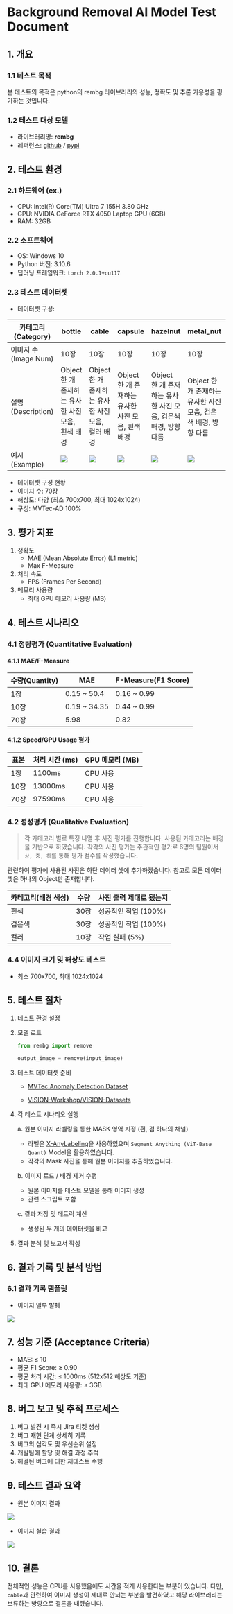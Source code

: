 # Background Removal AI Model Test Document
## 1. 개요
### 1.1 테스트 목적
본 테스트의 목적은 python의 rembg 라이브러리의 성능, 정확도 및 추론 가용성을 평가하는 것입니다.

### 1.2 테스트 대상 모델
- 라이브러리명: **rembg**
- 레퍼런스: [github](https://github.com/danielgatis/rembg) / [pypi](https://pypi.org/project/rembg/)

## 2. 테스트 환경
### 2.1 하드웨어 (ex.)
- CPU: Intel(R) Core(TM) Ultra 7 155H 3.80 GHz
- GPU: NVIDIA GeForce RTX 4050 Laptop GPU (6GB)
- RAM: 32GB

### 2.2 소프트웨어
- OS: Windows 10
- Python 버전: 3.10.6
- 딥러닝 프레임워크: `torch 2.0.1+cu117`


### 2.3 테스트 데이터셋
- 데이터셋 구성: 

| 카테고리 (Category) | bottle | cable| capsule | hazelnut | metal_nut | pill | screw |
|---------------|---------------|---------------|---------------|---------------|---------------|---------------|---------------|
| 이미지 수 (Image Num)      |      10장   |    10장     |  10장 |     10장     |      10장     |     10장      |    10장     |
| 설명 (Description)      |      Object 한 개 존재하는 유사한 사진 모음, 흰색 배경   |    Object 한 개 존재하는 유사한 사진 모음, 컬러 배경     |  Object 한 개 존재하는 유사한 사진 모음, 흰색 배경 |     Object 한 개 존재하는 유사한 사진 모음, 검은색 배경, 방향 다름     |      Object 한 개 존재하는 유사한 사진 모음, 검은색 배경, 방향 다름     |     Object 한 개 존재하는 유사한 사진 모음, 검은색 배경      |    Object 한 개 존재하는 유사한 사진 모음, 흰색 배경     |
| 예시 (Example)      |     <img src="./img/bottle000.png"/>  |    <img src="./img/cable000.png"/>     |      <img src="./img/capsule000.png"/>     |      <img src="./img/hazelnut000.png"/>     |     <img src="./img/metal_nut000.png"/>      |    <img src="./img/pill000.png"/>     |<img src="./img/screw000.png"/>     |
   - 데이터셋 구성 현황
- 이미지 수: 70장
- 해상도: 다양 (최소 700x700, 최대 1024x1024)
- 구성: MVTec-AD 100%

## 3. 평가 지표
1. 정확도
   - MAE (Mean Absolute Error) (L1 metric)
   - Max F-Measure
2. 처리 속도
   - FPS (Frames Per Second)
3. 메모리 사용량
   - 최대 GPU 메모리 사용량 (MB)

## 4. 테스트 시나리오
### 4.1 정량평가 (Quantitative Evaluation)
#### 4.1.1 MAE/F-Measure
| 수량(Quantity) | MAE | F-Measure(F1 Score) |
|---------------|---------------|---------------|
|      1장          |     0.15 ~ 50.4       |    0.16 ~ 0.99 |
|      10장         |     0.19 ~ 34.35      |    0.44 ~ 0.99   |
|      70장         |        5.98       |      0.82        |

#### 4.1.2 Speed/GPU Usage 평가
| 표본 | 처리 시간 (ms) | GPU 메모리 (MB) |
|---------------|---------------|----------------|
|      1장         |      1100ms      |     CPU 사용        |
|      10장         |     13000ms       |      CPU 사용     |
|      70장         |     97590ms       |      CPU 사용      |

### 4.2 정성평가 (Qualitative Evaluation)
> 각 카테고리 별로 특징 나열 후 사진 평가를 진행합니다. 사용된 카테고리는 배경을 기반으로 하였습니다.
각각의 사진 평가는 주관적인 평가로 6명의 팀원이서 `상, 중, 하`를 통해 평가 점수를 작성했습니다.


관련하여 평가에 사용된 사진은 하단 데이터 셋에 추가하겠습니다.
참고로 모든 데이터셋은 하나의 Object만 존재합니다.

| 카테고리(배경 색상) | 수량 | 사진 출력 제대로 됐는지 |
|---------------|---------------|---------------|
|      흰색      |   30장  |    성공적인 작업 (100%)      |
|      검은색         | 30장 |    성공적인 작업 (100%)        |
|      컬러         |  10장  |   작업 실패 (5%)    |


### 4.4 이미지 크기 및 해상도 테스트
- 최소 700x700, 최대 1024x1024

## 5. 테스트 절차
1. 테스트 환경 설정

2. 모델 로드

   ```python
   from rembg import remove

   output_image = remove(input_image)
   ```

3. 테스트 데이터셋 준비
  
    - [MVTec Anomaly Detection Dataset](https://www.mvtec.com/company/research/datasets/mvtec-ad) 
  
    - [VISION-Workshop/VISION-Datasets](https://huggingface.co/datasets/VISION-Workshop/VISION-Datasets)

4. 각 테스트 시나리오 실행
    
    a. 원본 이미지 라벨링을 통한 MASK 영역 지정 (흰, 검 하나의 채널)
      - 라벨은 [X-AnyLabeling](https://github.com/CVHub520/X-AnyLabeling)을 사용하였으며 `Segment Anything (ViT-Base Quant)` Model을 활용하였습니다. 
      - 각각의 Mask 사진을 통해 원본 이미지를 추출하였습니다.

    b. 이미지 로드 / 배경 제거 수행
      - 원본 이미지를 테스트 모델을 통해 이미지 생성
      - 관련 스크립트 포함
    
    c. 결과 저장 및 메트릭 계산
      - 생성된 두 개의 데이터셋을 비교

5. 결과 분석 및 보고서 작성

## 6. 결과 기록 및 분석 방법
### 6.1 결과 기록 템플릿
- 이미지 일부 발췌
<img src="./img/평가_rembg.png"/>

## 7. 성능 기준 (Acceptance Criteria)
- MAE: ≤ 10
- 평균 F1 Score: ≥ 0.90
- 평균 처리 시간: ≤ 1000ms (512x512 해상도 기준)
- 최대 GPU 메모리 사용량: ≤ 3GB

## 8. 버그 보고 및 추적 프로세스
1. 버그 발견 시 즉시 Jira 티켓 생성
2. 버그 재현 단계 상세히 기록
3. 버그의 심각도 및 우선순위 설정
4. 개발팀에 할당 및 해결 과정 추적
5. 해결된 버그에 대한 재테스트 수행

## 9. 테스트 결과 요약

- 원본 이미지 결과
<img src="./img/원본이미지.png"/>

- 이미지 실습 결과 
<img src="./img/rembg_lib.png"/>

## 10. 결론

전체적인 성능은 CPU를 사용했음에도 시간을 적게 사용한다는 부분이 있습니다.
다만, `cable`과 관련하여 이미지 생성이 제대로 안되는 부분을 발견하였고 해당 라이브러리는 보류하는 방향으로 결론을 내렸습니다.
